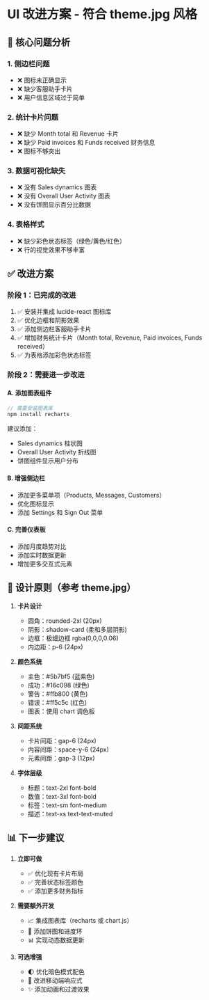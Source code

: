 # UI 改进方案 - 符合 theme.jpg 风格

## 🎯 核心问题分析

### 1. 侧边栏问题
- ❌ 图标未正确显示
- ❌ 缺少客服助手卡片
- ❌ 用户信息区域过于简单

### 2. 统计卡片问题
- ❌ 缺少 Month total 和 Revenue 卡片
- ❌ 缺少 Paid invoices 和 Funds received 财务信息
- ❌ 图标不够突出

### 3. 数据可视化缺失
- ❌ 没有 Sales dynamics 图表
- ❌ 没有 Overall User Activity 图表
- ❌ 没有饼图显示百分比数据

### 4. 表格样式
- ❌ 缺少彩色状态标签（绿色/黄色/红色）
- ❌ 行的视觉效果不够丰富

## ✅ 改进方案

### 阶段 1：已完成的改进
1. ✅ 安装并集成 lucide-react 图标库
2. ✅ 优化边框和阴影效果
3. ✅ 添加侧边栏客服助手卡片
4. ✅ 增加财务统计卡片（Month total, Revenue, Paid invoices, Funds received）
5. ✅ 为表格添加彩色状态标签

### 阶段 2：需要进一步改进

#### A. 添加图表组件
```typescript
// 需要安装图表库
npm install recharts
```

建议添加：
- Sales dynamics 柱状图
- Overall User Activity 折线图
- 饼图组件显示用户分布

#### B. 增强侧边栏
- 添加更多菜单项（Products, Messages, Customers）
- 优化图标显示
- 添加 Settings 和 Sign Out 菜单

#### C. 完善仪表板
- 添加月度趋势对比
- 添加实时数据更新
- 增加更多交互式元素

## 🎨 设计原则（参考 theme.jpg）

1. **卡片设计**
   - 圆角：rounded-2xl (20px)
   - 阴影：shadow-card (柔和多层阴影)
   - 边框：极细边框 rgba(0,0,0,0.06)
   - 内边距：p-6 (24px)

2. **颜色系统**
   - 主色：#5b7bf5 (蓝紫色)
   - 成功：#16c098 (绿色)
   - 警告：#ffb800 (黄色)
   - 错误：#ff5c5c (红色)
   - 图表：使用 chart 调色板

3. **间距系统**
   - 卡片间距：gap-6 (24px)
   - 内容间距：space-y-6 (24px)
   - 元素间距：gap-3 (12px)

4. **字体层级**
   - 标题：text-2xl font-bold
   - 数值：text-3xl font-bold
   - 标签：text-sm font-medium
   - 描述：text-xs text-text-muted

## 📊 下一步建议

1. **立即可做**
   - ✅ 优化现有卡片布局
   - ✅ 完善状态标签颜色
   - ✅ 添加更多财务指标

2. **需要额外开发**
   - 📈 集成图表库（recharts 或 chart.js）
   - 🎨 添加饼图和进度环
   - 📊 实现动态数据更新

3. **可选增强**
   - 🌓 优化暗色模式配色
   - 📱 改进移动端响应式
   - ✨ 添加动画和过渡效果

